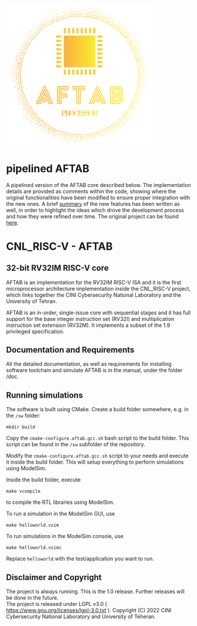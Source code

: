 <img src="logo.png" style="color:#ffffff" width="400px" />

# pipelined AFTAB

A pipelined version of the AFTAB core described below. The implementation details are provided as comments within the
code, showing where the original functionalities have been modified to ensure proper integration with the new ones.
A brief [summary](modifications.txt) of the new features has been written as well, in order to highlight the ideas
which drove the development process and how they were refined over time. The original project can be found [here](https://github.com/RHESGroup/aftab).

# CNL_RISC-V - AFTAB
## 32-bit RV32IM RISC-V core 

AFTAB is an implementation for the RV32IM RISC-V ISA and it is the first microprocessor 
architecture implementation inside the CNL_RISC-V project, which links together the 
CINI Cybersecurity National Laboratory and the University of Tehran.

AFTAB is an in-order, single-issue core with sequential stages and it has
full support for the base integer instruction set (RV32I) and multiplication instruction set
extension (RV32M). 
It implements a subset of the 1.9 privileged specification.

## Documentation and Requirements

All the detailed documentation, as well as requirements for installing software toolchain and 
simulate AFTAB is in the manual, under the folder /doc.

## Running simulations

The software is built using CMake.
Create a build folder somewhere, e.g. in the `/sw` folder:

    mkdir build

Copy the `cmake-configure.aftab.gcc.sh` bash script to the build folder.
This script can be found in the `/sw` subfolder of the repository.

Modify the `cmake-configure.aftab.gcc.sh` script to your needs and execute it inside the build folder.
This will setup everything to perform simulations using ModelSim.

Inside the build folder, execute

    make vcompile

to compile the RTL libraries using ModelSim.

To run a simulation in the ModelSim GUI, use

    make helloworld.vsim

To run simulations in the ModelSim console, use

    make helloworld.vsimc

Replace `helloworld` with the test/application you want to run.

## Disclaimer and Copyright

The project is always running. This is the 1.0 release. Further releases will be done in the future.  
The project is released under LGPL v3.0 ( https://www.gnu.org/licenses/lgpl-3.0.txt ).
Copyright (C) 2022 CINI Cybersecurity National Laboratory and University of Teheran.
